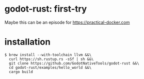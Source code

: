 # godot-rust: first-try
Maybe this can be an episode for https://practical-docker.com

# installation
```
$ brew install --with-toolchain llvm &&\
  curl https://sh.rustup.rs -sSf | sh &&\
  git clone https://github.com/GodotNativeTools/godot-rust &&\
  cd godot-rust/examples/hello_world &&\
  cargo build
```

